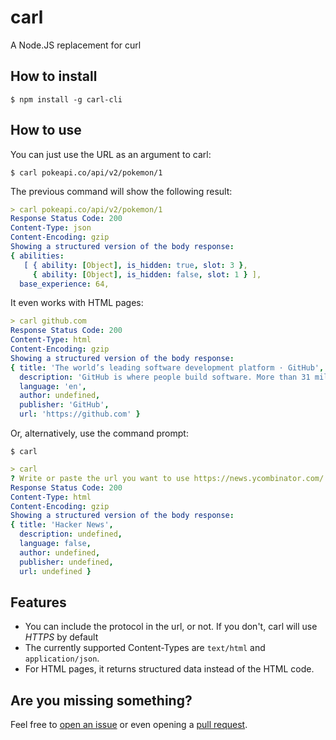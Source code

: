 # carl

A Node.JS replacement for curl

## How to install

```
$ npm install -g carl-cli
```

## How to use

You can just use the URL as an argument to carl:

```
$ carl pokeapi.co/api/v2/pokemon/1
```

The previous command will show the following result:

```yaml
> carl pokeapi.co/api/v2/pokemon/1
Response Status Code: 200
Content-Type: json
Content-Encoding: gzip
Showing a structured version of the body response:
{ abilities:
   [ { ability: [Object], is_hidden: true, slot: 3 },
     { ability: [Object], is_hidden: false, slot: 1 } ],
  base_experience: 64,
```

It even works with HTML pages:

```yaml
> carl github.com
Response Status Code: 200
Content-Type: html
Content-Encoding: gzip
Showing a structured version of the body response:
{ title: 'The world’s leading software development platform · GitHub',
  description: 'GitHub is where people build software. More than 31 million people use GitHub to discover, fork, and contribute to over 100 million projects.',
  language: 'en',
  author: undefined,
  publisher: 'GitHub',
  url: 'https://github.com' }
```

Or, alternatively, use the command prompt:

```
$ carl
```

```yaml
> carl
? Write or paste the url you want to use https://news.ycombinator.com/
Response Status Code: 200
Content-Type: html
Content-Encoding: gzip
Showing a structured version of the body response:
{ title: 'Hacker News',
  description: undefined,
  language: false,
  author: undefined,
  publisher: undefined,
  url: undefined }
```

## Features

- You can include the protocol in the url, or not. If you don't, carl will use _HTTPS_ by default
- The currently supported Content-Types are `text/html` and `application/json`.
- For HTML pages, it returns structured data instead of the HTML code.

## Are you missing something?

Feel free to [open an issue](https://github.com/d4nidev/carl/issues/new) or even opening a [pull request](https://github.com/d4nidev/carl/fork).
